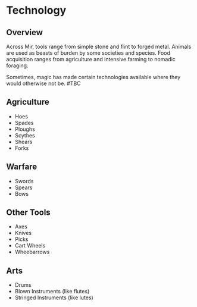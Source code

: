# Technology

## Overview
Across Mir, tools range from simple stone and flint to forged metal. Animals are used as beasts of burden by some societies and species. Food acquisition ranges from agriculture and intensive farming to nomadic foraging.

Sometimes, magic has made certain technologies available where they would otherwise not be. #TBC 

## Agriculture
  - Hoes
  - Spades
  - Ploughs
  - Scythes
  - Shears
  - Forks

## Warfare
  - Swords
  - Spears
  - Bows

## Other Tools
  - Axes
  - Knives
  - Picks
  - Cart Wheels
  - Wheebarrows

## Arts
  - Drums
  - Blown Instruments (like flutes)
  - Stringed Instruments (like lutes)